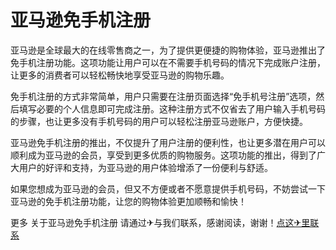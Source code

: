# 亚马逊免手机注册

亚马逊是全球最大的在线零售商之一，为了提供更便捷的购物体验，亚马逊推出了免手机注册功能。这项功能让用户可以在不需要手机号码的情况下完成账户注册，让更多的消费者可以轻松畅快地享受亚马逊的购物乐趣。

免手机注册的方式非常简单，用户只需要在注册页面选择“免手机号注册”选项，然后填写必要的个人信息即可完成注册。这种注册方式不仅省去了用户输入手机号码的步骤，也让更多没有手机号码的用户可以轻松注册亚马逊账户，方便快捷。

亚马逊免手机注册的推出，不仅提升了用户注册的便利性，也让更多潜在用户可以顺利成为亚马逊的会员，享受到更多优质的购物服务。这项功能的推出，得到了广大用户的好评和支持，为亚马逊的用户体验增添了一份便利与舒适。

如果您想成为亚马逊的会员，但又不方便或者不愿意提供手机号码，不妨尝试一下亚马逊的免手机注册功能，让您的购物体验更加顺畅和愉快！

更多 关于亚马逊免手机注册 请通过✈与我们联系，感谢阅读，谢谢！[点这✈里联系](https://a.k02.cc)
